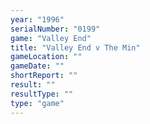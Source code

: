 ```yaml
---
year: "1996"
serialNumber: "0199" 
game: "Valley End"
title: "Valley End v The Min"
gameLocation: ""
gameDate: ""
shortReport: ""
result: ""
resultType: ""
type: "game"
---
```

